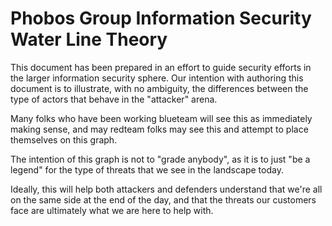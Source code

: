# Phobos Group Information Security Water Line Theory

This document has been prepared in an effort to guide security efforts in the larger information security sphere. Our intention with authoring this document is to illustrate, with no ambiguity, the differences between the type of actors that behave in the "attacker" arena. 

Many folks who have been working blueteam will see this as immediately making sense, and may redteam folks may see this and attempt to place themselves on this graph. 

The intention of this graph is not to "grade anybody", as it is to just "be a legend" for the type of threats that we see in the landscape today. 

Ideally, this will help both attackers and defenders understand that we're all on the same side at the end of the day, and that the threats our customers face are ultimately what we are here to help with.
